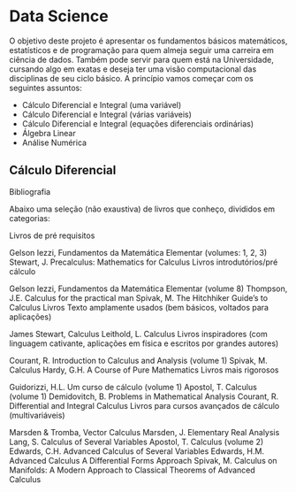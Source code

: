 # Data Science

O objetivo deste projeto é apresentar os fundamentos básicos matemáticos, estatísticos e de programação
para quem almeja seguir uma carreira em ciência de dados. Também pode servir para quem está na Universidade,
cursando algo em exatas e deseja ter uma visão computacional das disciplinas de seu ciclo básico. A princípio
vamos começar com os seguintes assuntos:

* Cálculo Diferencial e Integral (uma variável)
* Cálculo Diferencial e Integral (várias variáveis)
* Cálculo Diferencial e Integral (equações diferenciais ordinárias)
* Álgebra Linear
* Análise Numérica

## Cálculo Diferencial

Bibliografia

Abaixo uma seleção (não exaustiva) de livros que conheço, divididos em categorias:

Livros de pré requisitos

Gelson Iezzi, Fundamentos da Matemática Elementar (volumes: 1, 2, 3)
Stewart, J. Precalculus: Mathematics for Calculus
Livros introdutórios/pré cálculo 

Gelson Iezzi, Fundamentos da Matemática Elementar (volume 8)
Thompson, J.E. Calculus for the practical man
Spivak, M. The Hitchhiker Guide’s to Calculus
Livros Texto amplamente usados (bem básicos, voltados para aplicações)

James Stewart, Calculus
Leithold, L. Calculus
Livros inspiradores (com linguagem cativante, aplicações em física e escritos por grandes autores)

Courant, R. Introduction to Calculus and Analysis (volume 1)
Spivak, M. Calculus
Hardy, G.H. A Course of Pure Mathematics
Livros mais rigorosos

Guidorizzi, H.L. Um curso de cálculo (volume 1)
Apostol, T. Calculus (volume 1)
Demidovitch, B. Problems in Mathematical Analysis
Courant, R. Differential and Integral Calculus
Livros para cursos avançados de cálculo (multivariáveis)

Marsden & Tromba, Vector Calculus
Marsden, J. Elementary Real Analysis
Lang, S. Calculus of Several Variables
Apostol, T. Calculus (volume 2)
Edwards, C.H. Advanced Calculus of Several Variables
Edwards, H.M. Advanced Calculus A Differential Forms Approach
Spivak, M. Calculus on Manifolds: A Modern Approach to Classical Theorems of Advanced Calculus

 
